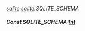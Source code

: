_[sqlite](../../modules/sqlite/sqlite-module.md):[sqlite](../../modules/sqlite/sqlite-module.md).SQLITE\_SCHEMA_
##### Const SQLITE\_SCHEMA:[Int](../../modules/wonkey/wonkey-types-int.md)
